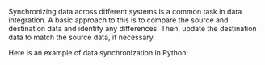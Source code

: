Synchronizing data across different systems is a common task in data integration. A basic approach to this is to compare the source and destination data and identify any differences. Then, update the destination data to match the source data, if necessary.

Here is an example of data synchronization in Python: